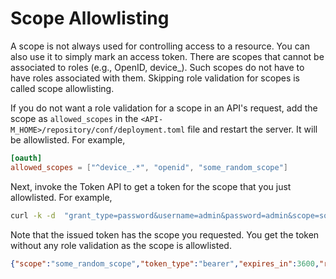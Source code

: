 # Scope Allowlisting

A scope is not always used for controlling access to a resource. You can also use it to simply mark an access token. There are scopes that cannot be associated to roles (e.g., OpenID, device\_). Such scopes do not have to have roles associated with them. Skipping role validation for scopes is called scope allowlisting.

If you do not want a role validation for a scope in an API's request, add the scope as `allowed_scopes` in the `<API-M_HOME>/repository/conf/deployment.toml` file and restart the server. It will be allowlisted. For example,

```toml
[oauth]
allowed_scopes = ["^device_.*", "openid", "some_random_scope"]
```

Next, invoke the Token API to get a token for the scope that you just allowlisted. For example,

```bash
curl -k -d  "grant_type=password&username=admin&password=admin&scope=some_random_scope" -H "Authorization: Basic WmRFUFBvZmZwYVFnR25ScG5iZldtcUtSS3IwYTpSaG5ocEVJYUVCMEN3T1FReWpiZTJwaDBzc1Vh" -H "Content-Type: application/x-www-form-urlencoded" https://localhost:9443/oauth2/token
```

Note that the issued token has the scope you requested. You get the token without any role validation as the scope is allowlisted.

```json
{"scope":"some_random_scope","token_type":"bearer","expires_in":3600,"refresh_token":"59e6676db0addca46e68991e44f2b8b8","access_token":"48855d444db883171c347fa21ba77e8"}
```
